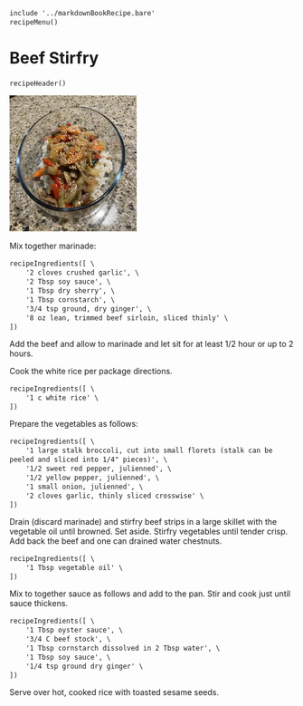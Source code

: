 ~~~ markdown-script
include '../markdownBookRecipe.bare'
recipeMenu()
~~~

# Beef Stirfry

~~~ markdown-script
recipeHeader()
~~~

![Beef Stirfry](../images/BeefStirfry.jpg "Beef Stirfry")

Mix together marinade:

~~~ markdown-script
recipeIngredients([ \
    '2 cloves crushed garlic', \
    '2 Tbsp soy sauce', \
    '1 Tbsp dry sherry', \
    '1 Tbsp cornstarch', \
    '3/4 tsp ground, dry ginger', \
    '8 oz lean, trimmed beef sirloin, sliced thinly' \
])
~~~

Add the beef and allow to marinade and let sit for at least 1/2 hour or up to 2 hours.

Cook the white rice per package directions.

~~~ markdown-script
recipeIngredients([ \
    '1 c white rice' \
])
~~~

Prepare the vegetables as follows:

~~~ markdown-script
recipeIngredients([ \
    '1 large stalk broccoli, cut into small florets (stalk can be peeled and sliced into 1/4" pieces)', \
    '1/2 sweet red pepper, julienned', \
    '1/2 yellow pepper, julienned', \
    '1 small onion, julienned', \
    '2 cloves garlic, thinly sliced crosswise' \
])
~~~

Drain (discard marinade) and stirfry beef strips in a large skillet with the vegetable oil until
browned. Set aside. Stirfry vegetables until tender crisp. Add back the beef and one can drained
water chestnuts.

~~~ markdown-script
recipeIngredients([ \
    '1 Tbsp vegetable oil' \
])
~~~

Mix to together sauce as follows and add to the pan. Stir and cook just until sauce thickens.

~~~ markdown-script
recipeIngredients([ \
    '1 Tbsp oyster sauce', \
    '3/4 C beef stock', \
    '1 Tbsp cornstarch dissolved in 2 Tbsp water', \
    '1 Tbsp soy sauce', \
    '1/4 tsp ground dry ginger' \
])
~~~

Serve over hot, cooked rice with toasted sesame seeds.
